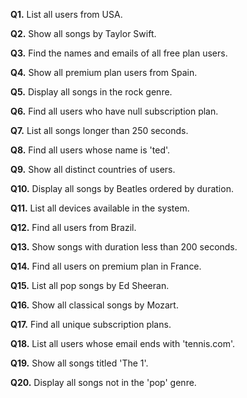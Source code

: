 **Q1.** List all users from USA.

**Q2.** Show all songs by Taylor Swift.

**Q3.** Find the names and emails of all free plan users.

**Q4.** Show all premium plan users from Spain.

**Q5.** Display all songs in the rock genre.

**Q6.** Find all users who have null subscription plan.

**Q7.** List all songs longer than 250 seconds.

**Q8.** Find all users whose name is 'ted'.

**Q9.** Show all distinct countries of users.

**Q10.** Display all songs by Beatles ordered by duration.

**Q11.** List all devices available in the system.

**Q12.** Find all users from Brazil.

**Q13.** Show songs with duration less than 200 seconds.

**Q14.** Find all users on premium plan in France.

**Q15.** List all pop songs by Ed Sheeran.

**Q16.** Show all classical songs by Mozart.

**Q17.** Find all unique subscription plans.

**Q18.** List all users whose email ends with 'tennis.com'.

**Q19.** Show all songs titled 'The 1'.

**Q20.** Display all songs not in the 'pop' genre.
